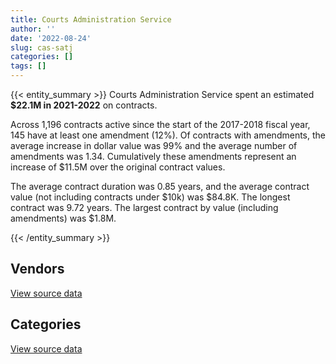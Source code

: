 ```yaml
---
title: Courts Administration Service
author: ''
date: '2022-08-24'
slug: cas-satj
categories: []
tags: []
---
```


<script src="/rmarkdown-libs/htmlwidgets/htmlwidgets.js"></script>
<link href="/rmarkdown-libs/datatables-css/datatables-crosstalk.css" rel="stylesheet" />
<script src="/rmarkdown-libs/datatables-binding/datatables.js"></script>
<script src="/rmarkdown-libs/jquery/jquery-3.6.0.min.js"></script>
<link href="/rmarkdown-libs/dt-core-bootstrap/css/dataTables.bootstrap.min.css" rel="stylesheet" />
<link href="/rmarkdown-libs/dt-core-bootstrap/css/dataTables.bootstrap.extra.css" rel="stylesheet" />
<script src="/rmarkdown-libs/dt-core-bootstrap/js/jquery.dataTables.min.js"></script>
<script src="/rmarkdown-libs/dt-core-bootstrap/js/dataTables.bootstrap.min.js"></script>
<link href="/rmarkdown-libs/crosstalk/css/crosstalk.min.css" rel="stylesheet" />
<script src="/rmarkdown-libs/crosstalk/js/crosstalk.min.js"></script>
<script src="/rmarkdown-libs/htmlwidgets/htmlwidgets.js"></script>
<link href="/rmarkdown-libs/datatables-css/datatables-crosstalk.css" rel="stylesheet" />
<script src="/rmarkdown-libs/datatables-binding/datatables.js"></script>
<script src="/rmarkdown-libs/jquery/jquery-3.6.0.min.js"></script>
<link href="/rmarkdown-libs/dt-core-bootstrap/css/dataTables.bootstrap.min.css" rel="stylesheet" />
<link href="/rmarkdown-libs/dt-core-bootstrap/css/dataTables.bootstrap.extra.css" rel="stylesheet" />
<script src="/rmarkdown-libs/dt-core-bootstrap/js/jquery.dataTables.min.js"></script>
<script src="/rmarkdown-libs/dt-core-bootstrap/js/dataTables.bootstrap.min.js"></script>
<link href="/rmarkdown-libs/crosstalk/css/crosstalk.min.css" rel="stylesheet" />
<script src="/rmarkdown-libs/crosstalk/js/crosstalk.min.js"></script>

{{< entity_summary >}}
Courts Administration Service spent an estimated **\$22.1M in 2021-2022** on contracts.

Across 1,196 contracts active since the start of the 2017-2018 fiscal year, 145 have at least one amendment (12%). Of contracts with amendments, the average increase in dollar value was 99% and the average number of amendments was 1.34. Cumulatively these amendments represent an increase of \$11.5M over the original contract values.

The average contract duration was 0.85 years, and the average contract value (not including contracts under \$10k) was \$84.8K. The longest contract was 9.72 years. The largest contract by value (including amendments) was \$1.8M.

{{< /entity_summary >}}

## Vendors

<div id="htmlwidget-1" style="width:100%;height:auto;" class="datatables html-widget"></div>
<script type="application/json" data-for="htmlwidget-1">{"x":{"style":"bootstrap","filter":"none","vertical":false,"data":[["<a href=\"/vendors/adga_group/\">ADGA GROUP<\/a>","<a href=\"/vendors/adrm_technology_consulting/\">ADRM TECHNOLOGY CONSULTING<\/a>","<a href=\"/vendors/advanced_business_interiors/\">ADVANCED BUSINESS INTERIORS<\/a>","<a href=\"/vendors/advanced_chippewa_technologies/\">ADVANCED CHIPPEWA TECHNOLOGIES<\/a>","<a href=\"/vendors/altis_human_resources/\">ALTIS HUMAN RESOURCES<\/a>","<a href=\"/vendors/aon_reed_stenhouse/\">AON REED STENHOUSE<\/a>","<a href=\"/vendors/asokan_business_interiors/\">ASOKAN BUSINESS INTERIORS<\/a>","<a href=\"/vendors/avi_spl_canada/\">AVI SPL CANADA<\/a>","<a href=\"/vendors/bell_canada/\">BELL CANADA<\/a>","<a href=\"/vendors/blackberry/\">BLACKBERRY<\/a>","<a href=\"/vendors/calian/\">CALIAN<\/a>","<a href=\"/vendors/canada_post/\">CANADA POST<\/a>","<a href=\"/vendors/canadian_corps_of_commissionaires/\">CANADIAN CORPS OF COMMISSIONAIRES<\/a>","<a href=\"/vendors/cbci_telecom/\">CBCI TELECOM<\/a>","<a href=\"/vendors/cdw_canada/\">CDW CANADA<\/a>","<a href=\"/vendors/cistel_technology/\">CISTEL TECHNOLOGY<\/a>","<a href=\"/vendors/combat_networks/\">COMBAT NETWORKS<\/a>","<a href=\"/vendors/compucom_canada/\">COMPUCOM CANADA<\/a>","<a href=\"/vendors/conexsys/\">CONEXSYS<\/a>","<a href=\"/vendors/conoscenti_technologies/\">CONOSCENTI TECHNOLOGIES<\/a>","<a href=\"/vendors/dell_computer/\">DELL COMPUTER<\/a>","<a href=\"/vendors/deloitte_and_touche/\">DELOITTE AND TOUCHE<\/a>","<a href=\"/vendors/dls_technology/\">DLS TECHNOLOGY<\/a>","<a href=\"/vendors/donna_cona/\">DONNA CONA<\/a>","<a href=\"/vendors/eclipsys_solutions/\">ECLIPSYS SOLUTIONS<\/a>","<a href=\"/vendors/entrust/\">ENTRUST<\/a>","<a href=\"/vendors/excel_human_resources/\">EXCEL HUMAN RESOURCES<\/a>","<a href=\"/vendors/fast_track_staffing/\">FAST TRACK STAFFING<\/a>","<a href=\"/vendors/fmc_professionals/\">FMC PROFESSIONALS<\/a>","<a href=\"/vendors/freebalance/\">FREEBALANCE<\/a>","<a href=\"/vendors/gartner/\">GARTNER<\/a>","<a href=\"/vendors/gc_strategies/\">GC STRATEGIES<\/a>","<a href=\"/vendors/global_knowledge/\">GLOBAL KNOWLEDGE<\/a>","<a href=\"/vendors/global_total_office/\">GLOBAL TOTAL OFFICE<\/a>","<a href=\"/vendors/global_upholstery/\">GLOBAL UPHOLSTERY<\/a>","<a href=\"/vendors/grand_toy/\">GRAND TOY<\/a>","<a href=\"/vendors/graybridge_international_consulting/\">GRAYBRIDGE INTERNATIONAL CONSULTING<\/a>","<a href=\"/vendors/hypertec/\">HYPERTEC<\/a>","<a href=\"/vendors/ibm_canada/\">IBM CANADA<\/a>","<a href=\"/vendors/info_tech_research_group/\">INFO TECH RESEARCH GROUP<\/a>","<a href=\"/vendors/international_reporting/\">INTERNATIONAL REPORTING<\/a>","<a href=\"/vendors/iron_mountain/\">IRON MOUNTAIN<\/a>","<a href=\"/vendors/itex/\">ITEX<\/a>","<a href=\"/vendors/language_research_development_group/\">LANGUAGE RESEARCH DEVELOPMENT GROUP<\/a>","<a href=\"/vendors/lannick_contract_solutions/\">LANNICK CONTRACT SOLUTIONS<\/a>","<a href=\"/vendors/lansdowne_technologies/\">LANSDOWNE TECHNOLOGIES<\/a>","<a href=\"/vendors/leo_pisces_services_group/\">LEO PISCES SERVICES GROUP<\/a>","<a href=\"/vendors/les_traductions_tessier/\">LES TRADUCTIONS TESSIER<\/a>","<a href=\"/vendors/lexisnexis_canada/\">LEXISNEXIS CANADA<\/a>","<a href=\"/vendors/lionbridge/\">LIONBRIDGE<\/a>","<a href=\"/vendors/maplesoft_consulting/\">MAPLESOFT CONSULTING<\/a>","<a href=\"/vendors/maverin/\">MAVERIN<\/a>","<a href=\"/vendors/maxsys_staffing_and_consulting/\">MAXSYS STAFFING AND CONSULTING<\/a>","<a href=\"/vendors/microsoft_canada/\">MICROSOFT CANADA<\/a>","<a href=\"/vendors/nattiq/\">NATTIQ<\/a>","<a href=\"/vendors/nav_canada/\">NAV CANADA<\/a>","<a href=\"/vendors/nimble_information_strategies/\">NIMBLE INFORMATION STRATEGIES<\/a>","<a href=\"/vendors/nisha_techonologies/\">NISHA TECHONOLOGIES<\/a>","<a href=\"/vendors/nitam_solutions/\">NITAM SOLUTIONS<\/a>","<a href=\"/vendors/oracle_canada/\">ORACLE CANADA<\/a>","<a href=\"/vendors/pattison_sign_group/\">PATTISON SIGN GROUP<\/a>","<a href=\"/vendors/portage_personnel/\">PORTAGE PERSONNEL<\/a>","<a href=\"/vendors/procom_consultants/\">PROCOM CONSULTANTS<\/a>","<a href=\"/vendors/protak_consulting_group/\">PROTAK CONSULTING GROUP<\/a>","<a href=\"/vendors/purelogic/\">PURELOGIC<\/a>","<a href=\"/vendors/purespirit_solutions/\">PURESPIRIT SOLUTIONS<\/a>","<a href=\"/vendors/qmr/\">QMR<\/a>","<a href=\"/vendors/queen_s_university/\">QUEEN S UNIVERSITY<\/a>","<a href=\"/vendors/quintet_consulting/\">QUINTET CONSULTING<\/a>","<a href=\"/vendors/raymond_chabot_grant_thornton/\">RAYMOND CHABOT GRANT THORNTON<\/a>","<a href=\"/vendors/softchoice/\">SOFTCHOICE<\/a>","<a href=\"/vendors/softsim_technologies/\">SOFTSIM TECHNOLOGIES<\/a>","<a href=\"/vendors/tag_hr/\">TAG HR<\/a>","<a href=\"/vendors/teknion/\">TEKNION<\/a>","<a href=\"/vendors/telus_canada/\">TELUS CANADA<\/a>","<a href=\"/vendors/tes_contract_services/\">TES CONTRACT SERVICES<\/a>","<a href=\"/vendors/the_aim_group/\">THE AIM GROUP<\/a>","<a href=\"/vendors/the_right_door_consulting/\">THE RIGHT DOOR CONSULTING<\/a>","<a href=\"/vendors/thomas_schmidt/\">THOMAS SCHMIDT<\/a>","<a href=\"/vendors/thomson_reuters/\">THOMSON REUTERS<\/a>","<a href=\"/vendors/toshiba_canada/\">TOSHIBA CANADA<\/a>","<a href=\"/vendors/totem_offisource/\">TOTEM OFFISOURCE<\/a>","<a href=\"/vendors/turtle_island_staffing/\">TURTLE ISLAND STAFFING<\/a>","<a href=\"/vendors/valcom_consulting/\">VALCOM CONSULTING<\/a>","<a href=\"/vendors/visiontec/\">VISIONTEC<\/a>","<a href=\"/vendors/vmware/\">VMWARE<\/a>","<a href=\"/vendors/wajax/\">WAJAX<\/a>","<a href=\"/vendors/wolters_kluwer/\">WOLTERS KLUWER<\/a>"],[null,null,106597.22,null,11802.18,null,72634.09,842779.69,null,17558,296.31,null,4299022.63,281507.8,11119.2,null,null,48924.48,143466.37,86775.61,null,2632.3,null,162118.39,226888.09,null,85667.74,27063.5,null,84368.56,null,24747,null,null,12951.5,20154.08,25000,11460,20318.52,17597.04,383513.61,25000,193479.33,82145.29,null,null,105348.6,330047.17,null,400000,null,34861.35,30202.16,28704.66,154972.51,null,null,51922.45,null,204109.16,null,null,null,null,24618.35,11132.88,30055.81,9352.06,43038,24789.38,149275.99,null,null,258317.68,78183.62,null,null,null,null,52342.04,11163.1,102452.05,81386.78,null,201658.78,258910.34,null,null],[123170,76020.75,null,null,116068.26,null,300504.52,432990.49,34477.69,93564,427382.11,96050,4209206.97,426184.49,21144.56,24860,3130.21,null,88620.41,11017.5,7591.37,192684.27,null,430494.94,76756.33,498.5,1063221.89,34323.75,37267.9,120220.6,null,72274.8,33614.11,39680.6,null,null,null,null,107665.82,26698.96,359154.18,null,27929.29,59902.47,23068.7,null,521048.5,null,46139.91,1200000,null,192474.21,null,null,181128.8,46372.68,null,882504.3,29505.31,159314.26,11300,39910.13,null,null,90349.19,49533.2,158798.74,null,null,30510,244964.27,23674.66,32701.03,193346.16,164395.73,190307.86,null,129968.83,null,83649.5,18605.17,45020.3,null,62223.2,191497.88,null,97250.17,15973.68],[null,117887.25,22164.99,34401.65,null,26695.84,173861.95,207902.41,609830.64,11203.54,261540.69,90000,5679038.57,null,3794.54,null,34621.96,15572.84,64165.05,12430,132239.35,192157.81,null,32037.72,null,25494.55,796483.88,null,62398.1,null,null,24747,242.36,null,null,null,null,41397,86179.62,null,228794.96,null,117646.21,46801.18,null,null,169100.31,null,46013.85,1200000,79900.04,42870.04,null,43528.19,77856.45,23566.44,53704.82,488219.62,null,66.32,null,null,2294.67,null,31655.42,170257.07,268105.35,null,null,9048.31,77506.9,null,null,49178.59,27108.63,176945.53,null,315147.58,117781.31,31276.36,null,31833.68,null,null,169950.98,null,null,53099.47],[null,null,null,56869.67,null,null,384758.63,120153.83,18770.67,90374.77,1567546.06,101700,4520635,1649186.33,33537.45,400642.28,null,138051.1,null,17232.5,null,192157.81,47.65,null,null,null,251558.71,10392.33,null,85750,180465.72,98762,11057.64,null,null,null,null,26286.63,90375.21,8014.52,228794.96,null,120655.15,46801.18,null,68817,null,null,49155,800000,152098,null,null,84954.81,77856.45,null,null,144743.51,25481.5,667733.44,null,null,184923.73,36900,1964656.75,null,321064.87,null,null,30106.19,203471.29,62240.4,null,null,15522.48,null,56500,442770.27,117255.14,72066.29,null,12158.8,null,null,169950.98,null,null,56505.27]],"container":"<table class=\"table table-striped table-hover row-border order-column display\">\n  <thead>\n    <tr>\n      <th>Vendor<\/th>\n      <th>2018-2019<\/th>\n      <th>2019-2020<\/th>\n      <th>2020-2021<\/th>\n      <th>2021-2022<\/th>\n    <\/tr>\n  <\/thead>\n<\/table>","options":{"order":[[4,"desc"]],"pageLength":10,"autoWidth":true,"columnDefs":[{"targets":1,"render":"function(data, type, row, meta) {\n    return type !== 'display' ? data : DTWidget.formatCurrency(data, \"$\", 2, 3, \",\", \".\", true, null);\n  }"},{"targets":2,"render":"function(data, type, row, meta) {\n    return type !== 'display' ? data : DTWidget.formatCurrency(data, \"$\", 2, 3, \",\", \".\", true, null);\n  }"},{"targets":3,"render":"function(data, type, row, meta) {\n    return type !== 'display' ? data : DTWidget.formatCurrency(data, \"$\", 2, 3, \",\", \".\", true, null);\n  }"},{"targets":4,"render":"function(data, type, row, meta) {\n    return type !== 'display' ? data : DTWidget.formatCurrency(data, \"$\", 2, 3, \",\", \".\", true, null);\n  }"},{"width":"16%","targets":[1,2,3,4]},{"className":"dt-right","targets":[1,2,3,4]}],"orderClasses":false}},"evals":["options.columnDefs.0.render","options.columnDefs.1.render","options.columnDefs.2.render","options.columnDefs.3.render"],"jsHooks":[]}</script>
<p class="text-right">
<a href="https://github.com/GoC-Spending/contracts-data/tree/main/data/out/departments/cas-satj/summary_by_fiscal_year_by_vendor.csv" class="source-data-link btn btn-link">View source data</a>
</p>

## Categories

<div id="htmlwidget-2" style="width:100%;height:auto;" class="datatables html-widget"></div>
<script type="application/json" data-for="htmlwidget-2">{"x":{"style":"bootstrap","filter":"none","vertical":false,"data":[["<a href=\"/categories/1_facilities_and_construction/\">Facilities and construction<\/a>","<a href=\"/categories/10_office_management/\">Office management<\/a>","<a href=\"/categories/2_professional_services/\">Professional services<\/a>","<a href=\"/categories/3_information_technology/\">Information technology<\/a>","<a href=\"/categories/4_medical/\">Medical<\/a>","<a href=\"/categories/5_transportation_and_logistics/\">Transportation and logistics<\/a>","<a href=\"/categories/6_industrial_products_and_services/\">Industrial products and services<\/a>","<a href=\"/categories/8_security_and_protection/\">Security and protection<\/a>","<a href=\"/categories/9_human_capital/\">Human capital<\/a>"],[310439.2,912007.28,2855600.35,4381457.87,103825.49,346978.22,184654.26,4400260.69,297463.05],[76909.94,1451939.51,3895882.36,8106417.78,33787,164438.52,252794.94,4216541.22,404947.45],[93207.15,1307544.49,4240226.95,6876715.24,14351,478897.01,1551322.18,5678743.48,362884.53],[334250.29,1353078.28,3939122.72,10310047.68,null,522347.09,818743.73,4487082.02,350318.5]],"container":"<table class=\"table table-striped table-hover row-border order-column display\">\n  <thead>\n    <tr>\n      <th>Category<\/th>\n      <th>2018-2019<\/th>\n      <th>2019-2020<\/th>\n      <th>2020-2021<\/th>\n      <th>2021-2022<\/th>\n    <\/tr>\n  <\/thead>\n<\/table>","options":{"order":[[4,"desc"]],"dom":"t","pageLength":30,"autoWidth":true,"columnDefs":[{"targets":1,"render":"function(data, type, row, meta) {\n    return type !== 'display' ? data : DTWidget.formatCurrency(data, \"$\", 2, 3, \",\", \".\", true, null);\n  }"},{"targets":2,"render":"function(data, type, row, meta) {\n    return type !== 'display' ? data : DTWidget.formatCurrency(data, \"$\", 2, 3, \",\", \".\", true, null);\n  }"},{"targets":3,"render":"function(data, type, row, meta) {\n    return type !== 'display' ? data : DTWidget.formatCurrency(data, \"$\", 2, 3, \",\", \".\", true, null);\n  }"},{"targets":4,"render":"function(data, type, row, meta) {\n    return type !== 'display' ? data : DTWidget.formatCurrency(data, \"$\", 2, 3, \",\", \".\", true, null);\n  }"},{"width":"16%","targets":[1,2,3,4]},{"className":"dt-right","targets":[1,2,3,4]}],"orderClasses":false,"lengthMenu":[10,25,30,50,100]}},"evals":["options.columnDefs.0.render","options.columnDefs.1.render","options.columnDefs.2.render","options.columnDefs.3.render"],"jsHooks":[]}</script>
<p class="text-right">
<a href="https://github.com/GoC-Spending/contracts-data/tree/main/data/out/departments/cas-satj/summary_by_fiscal_year_by_category.csv" class="source-data-link btn btn-link">View source data</a>
</p>
